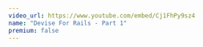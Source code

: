 ```yaml
---
video_url: https://www.youtube.com/embed/Cj1FhPy9sz4
name: "Devise For Rails - Part 1"
premium: false
---
```

